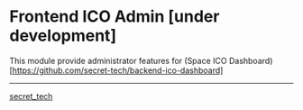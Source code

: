 # Frontend ICO Admin [under development]

This module provide administrator features for (Space ICO Dashboard)[https://github.com/secret-tech/backend-ico-dashboard]

______________________________

[secret_tech](https://secrettech.io/)
